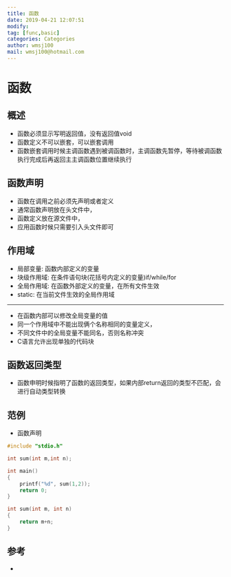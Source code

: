 ```yaml
---
title: 函数
date: 2019-04-21 12:07:51	
modify: 
tag: [func,basic]
categories: Categories
author: wmsj100
mail: wmsj100@hotmail.com
---
```


# 函数

## 概述
- 函数必须显示写明返回值，没有返回值void
- 函数定义不可以嵌套，可以嵌套调用
- 函数嵌套调用时候主调函数遇到被调函数时，主调函数先暂停，等待被调函数执行完成后再返回主主调函数位置继续执行

## 函数声明
- 函数在调用之前必须先声明或者定义
- 通常函数声明放在头文件中，
- 函数定义放在源文件中，
- 应用函数时候只需要引入头文件即可

## 作用域
- 局部变量: 函数内部定义的变量
- 块级作用域: 在条件语句块(花括号内定义的变量)if/while/for
- 全局作用域: 在函数外部定义的变量，在所有文件生效
- static: 在当前文件生效的全局作用域
---
- 在函数内部可以修改全局变量的值
- 同一个作用域中不能出现俩个名称相同的变量定义，
- 不同文件中的全局变量不能同名，否则名称冲突
- C语言允许出现单独的代码块

## 函数返回类型
- 函数申明时候指明了函数的返回类型，如果内部return返回的类型不匹配，会进行自动类型转换

## 范例
- 函数声明
```c
#include "stdio.h"

int sum(int m,int n);

int main()
{
    printf("%d", sum(1,2));
    return 0;
}

int sum(int m, int n)
{
    return m+n;
}
```

## 参考
- []()
